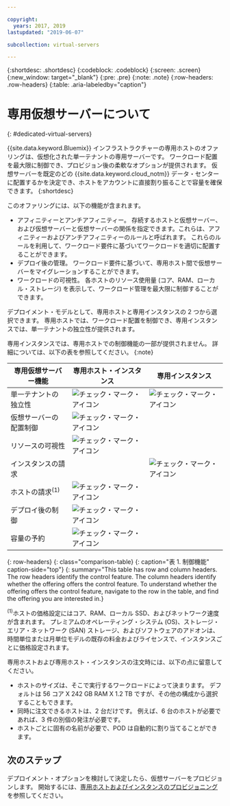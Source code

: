 ```yaml
---

copyright:
  years: 2017, 2019
lastupdated: "2019-06-07"

subcollection: virtual-servers

---
```


{:shortdesc: .shortdesc}
{:codeblock: .codeblock}
{:screen: .screen}
{:new_window: target="_blank"}
{:pre: .pre}
{:note: .note}
{:row-headers: .row-headers}
{:table: .aria-labeledby="caption"}


# 専用仮想サーバーについて
{: #dedicated-virtual-servers}

{{site.data.keyword.Bluemix}} インフラストラクチャーの専用ホストのオファリングは、仮想化された単一テナントの専用サーバーです。 ワークロード配置を最大限に制御でき、プロビジョン後の柔軟なオプションが提供されます。 仮想サーバーを既定のどの {{site.data.keyword.cloud_notm}} データ・センターに配置するかを決定でき、ホストをアカウントに直接割り振ることで容量を確保できます。
{:shortdesc}

このオファリングには、以下の機能が含まれます。

* アフィニティーとアンチアフィニティー。 存続するホストと仮想サーバー、および仮想サーバーと仮想サーバーの関係を指定できます。これらは、アフィニティーおよびアンチアフィニティーのルールと呼ばれます。 これらのルールを利用して、ワークロード要件に基づいてワークロードを適切に配置することができます。
* デプロイ後の管理。 ワークロード要件に基づいて、専用ホスト間で仮想サーバーをマイグレーションすることができます。
* ワークロードの可視性。 各ホストのリソース使用量 (コア、RAM、ローカル・ストレージ) を表示して、ワークロード管理を最大限に制御することができます。

デプロイメント・モデルとして、専用ホストと専用インスタンスの 2 つから選択できます。 専用ホストでは、ワークロード配置を制御でき、専用インスタンスでは、単一テナントの独立性が提供されます。

専用インスタンスでは、専用ホストでの制御機能の一部が提供されません。  詳細については、以下の表を参照してください。
{:note}

| 専用仮想サーバー機能 | 専用ホスト・インスタンス | 専用インスタンス |
| ------- | ------- | ------- |
| 単一テナントの独立性 | ![チェック・マーク・アイコン](../../icons/checkmark-icon.svg) | ![チェック・マーク・アイコン](../../icons/checkmark-icon.svg) |
| 仮想サーバーの配置制御 | ![チェック・マーク・アイコン](../../icons/checkmark-icon.svg) |   |
| リソースの可視性 | ![チェック・マーク・アイコン](../../icons/checkmark-icon.svg) |   |
| インスタンスの請求 |   | ![チェック・マーク・アイコン](../../icons/checkmark-icon.svg) |
| ホストの請求<sup>(1)</sup> | ![チェック・マーク・アイコン](../../icons/checkmark-icon.svg) |   |
| デプロイ後の制御 | ![チェック・マーク・アイコン](../../icons/checkmark-icon.svg) |   |
| 容量の予約 | ![チェック・マーク・アイコン](../../icons/checkmark-icon.svg) |   |
{: row-headers}
{: class="comparison-table}
{: caption="表 1. 制御機能" caption-side="top"}
{: summary="This table has row and column headers. The row headers identify the control feature. The column headers identify whether the offering offers the control feature. To understand whether the offering offers the control feature, navigate to the row in the table, and find the offering you are interested in.}

<sup>(1)</sup>ホストの価格設定にはコア、RAM、ローカル SSD、およびネットワーク速度が含まれます。 プレミアムのオペレーティング・システム (OS)、ストレージ・エリア・ネットワーク (SAN) ストレージ、およびソフトウェアのアドオンは、時間単位または月単位モデルの既存の料金およびライセンスで、インスタンスごとに価格設定されます。

専用ホストおよび専用ホスト・インスタンスの注文時には、以下の点に留意してください。

* ホストのサイズは、そこで実行するワークロードによって決まります。 デフォルトは 56 コア X 242 GB RAM X 1.2 TB ですが、その他の構成から選択することもできます。
* 同時に注文できるホストは、2 台だけです。 例えば、6 台のホストが必要であれば、3 件の別個の発注が必要です。
* ホストごとに固有の名前が必要で、POD は自動的に割り当てることができます。

## 次のステップ

デプロイメント・オプションを検討して決定したら、仮想サーバーをプロビジョンします。 開始するには、[専用ホストおよびインスタンスのプロビジョニング](/docs/vsi?topic=virtual-servers-ordering-vs-dedicated)を参照してください。
